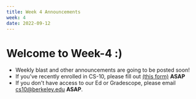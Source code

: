 ```yaml
---
title: Week 4 Announcements
week: 4
date: 2022-09-12
---
```


# **Welcome to Week-4 :)**

- Weekly blast and other announcements are going to be posted soon!
- If you've recently enrolled in CS-10, please fill out <a href="https://forms.gle/tYZUvGZWYRVjYuNu5">(this form)</a> <b>ASAP</b>
- If you don't have access to our Ed or Gradescope, please email cs10@berkeley.edu <b>ASAP</b>.
